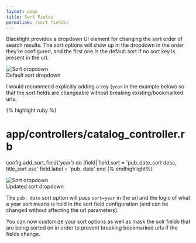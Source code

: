 ```yaml
---
layout: page
title: Sort Fields
permalink: /sort_fields/
---
```


Blacklight provides a dropdown UI element for changing the sort order of search results. The sort options will show up in the dropdown in the order they're configured, and the first one is the default sort if no sort key is present in the url.

<div class='image-well'>
  <img src='{{ site.baseurl }}/public/images/sort-dropdown.png' alt='Sort dropdown' />
  <div class='caption'>Default sort dropdown</div>
</div>

I would recommend explicitly adding a key (`year` in the example below) so that the sort fields are changeable without breaking existing/bookmarked urls.

{% highlight ruby %}
# app/controllers/catalog_controller.rb
config.add_sort_field('year') do |field|
  field.sort = 'pub_date_sort desc, title_sort asc'
  field.label = 'pub. date'
end
{% endhighlight%}

<div class='image-well'>
  <img src='{{ site.baseurl }}/public/images/updated-sort-dropdown.png' alt='Sort dropdown' />
  <div class='caption'>Updated sort dropdown</div>
</div>

The `pub. date` sort option will pass `sort=year` in the url and the logic of what a year sort means is held in the sort field configuration (and can be changed without affecting the url parameters).

You can now customize your sort options as well as mask the solr fields that are being sorted on in order to prevent breaking bookmarked urls if the fields change.
